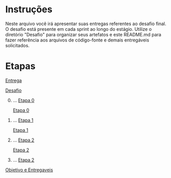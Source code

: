 # Instruções

Neste arquivo você irá apresentar suas entregas referentes ao desafio final.
O desafio está presente em cada sprint ao longo do estágio. Utilize o diretório "Desafio" para organizar seus artefatos e este README.md para fazer referência aos arquivos de código-fonte e demais entregáveis solicitados.

# Etapas

[Entrega](etapas/entrega.txt)

[Desafio](etapas/Desafio.png)

0. ...
   [Etapa 0](etapas/Etapa_0.1.png)

   [Etapa 0](etapas/Etapa_0.2.png)

1. ...
   [Etapa 1](etapas/Etapa_1.1.png)

   [Etapa 1](etapas/Etapa_1.2.png)

2. ...
   [Etapa 2](etapas/Etapa_2.1.png)

   [Etapa 2](etapas/Etapa_2.2.png)

3. ...
   [Etapa 2](etapas/Etapa_3.png)

[Objetivo e Entregaveis](etapas/Objetivo_e_Entregaveis.png)
